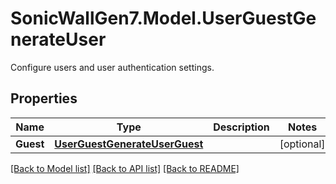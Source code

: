 # SonicWallGen7.Model.UserGuestGenerateUser
Configure users and user authentication settings.

## Properties

Name | Type | Description | Notes
------------ | ------------- | ------------- | -------------
**Guest** | [**UserGuestGenerateUserGuest**](UserGuestGenerateUserGuest.md) |  | [optional] 

[[Back to Model list]](../README.md#documentation-for-models) [[Back to API list]](../README.md#documentation-for-api-endpoints) [[Back to README]](../README.md)

